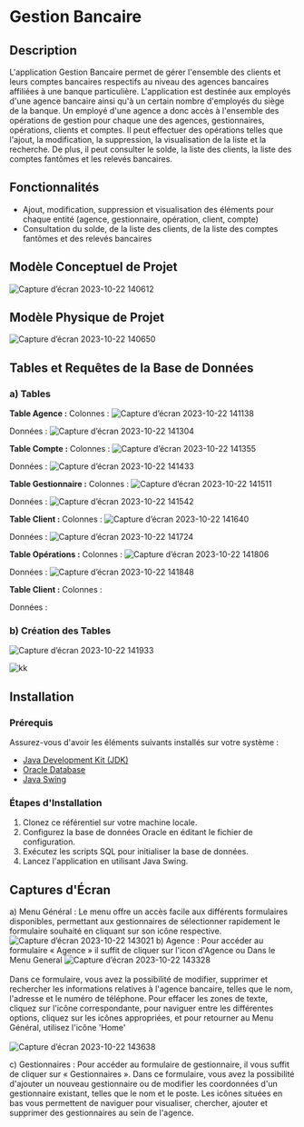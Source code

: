 # Gestion Bancaire

## Description

L'application Gestion Bancaire permet de gérer l'ensemble des clients et leurs comptes bancaires respectifs au niveau des agences bancaires affiliées à une banque particulière. L'application est destinée aux employés d'une agence bancaire ainsi qu'à un certain nombre d'employés du siège de la banque. Un employé d'une agence a donc accès à l'ensemble des opérations de gestion pour chaque une des agences, gestionnaires, opérations, clients et comptes. Il peut effectuer des opérations telles que l'ajout, la modification, la suppression, la visualisation de la liste et la recherche. De plus, il peut consulter le solde, la liste des clients, la liste des comptes fantômes et les relevés bancaires.

## Fonctionnalités

- Ajout, modification, suppression et visualisation des éléments pour chaque entité (agence, gestionnaire, opération, client, compte)
- Consultation du solde, de la liste des clients, de la liste des comptes fantômes et des relevés bancaires

## Modèle Conceptuel de Projet

![Capture d’écran 2023-10-22 140612](https://github.com/NaimaAYYACHE/Gestion-Bancaire/assets/105889744/22c106fd-45de-40ba-806f-390518f1660f)

## Modèle Physique de Projet

![Capture d’écran 2023-10-22 140650](https://github.com/NaimaAYYACHE/Gestion-Bancaire/assets/105889744/a1f7b5aa-94d8-4c34-ab37-d8a0b8832638)

## Tables et Requêtes de la Base de Données

### a) Tables

<b>Table Agence :</b>
  Colonnes :
  ![Capture d’écran 2023-10-22 141138](https://github.com/NaimaAYYACHE/Gestion-Bancaire/assets/105889744/303d7efe-bd8b-49fa-b96d-b44a9bd70739)

  Données :
  ![Capture d’écran 2023-10-22 141304](https://github.com/NaimaAYYACHE/Gestion-Bancaire/assets/105889744/3b085e2e-f8ed-4a8d-ad63-e96fb63fbea7)

  <b>Table Compte :</b>
  Colonnes :
  ![Capture d’écran 2023-10-22 141355](https://github.com/NaimaAYYACHE/Gestion-Bancaire/assets/105889744/de9e7005-76b5-456f-9b00-bfb8a5907f00)

  Données :
  ![Capture d’écran 2023-10-22 141433](https://github.com/NaimaAYYACHE/Gestion-Bancaire/assets/105889744/305a9f10-f4e3-4cee-b1cf-8c4f657a969e)

  <b>Table Gestionnaire :</b>
  Colonnes :
  ![Capture d’écran 2023-10-22 141511](https://github.com/NaimaAYYACHE/Gestion-Bancaire/assets/105889744/118cfffe-24ea-4e8b-9103-bb58e7fecea5)

  Données :
  ![Capture d’écran 2023-10-22 141542](https://github.com/NaimaAYYACHE/Gestion-Bancaire/assets/105889744/b5ea67a9-4566-4ccb-a4d6-029fffdbf403)

  <b>Table Client :</b>
  Colonnes :
  ![Capture d’écran 2023-10-22 141640](https://github.com/NaimaAYYACHE/Gestion-Bancaire/assets/105889744/3d6bb7fc-0e61-4056-98e5-1280ece13939)

  Données :
  ![Capture d’écran 2023-10-22 141724](https://github.com/NaimaAYYACHE/Gestion-Bancaire/assets/105889744/6df9c9bf-a2ca-49f3-98d8-3c0906718bf5)

  <b>Table Opérations :</b>
  Colonnes :
  ![Capture d’écran 2023-10-22 141806](https://github.com/NaimaAYYACHE/Gestion-Bancaire/assets/105889744/d41c3139-31c7-42d4-8062-a1307c64c074)

  Données :
   ![Capture d’écran 2023-10-22 141848](https://github.com/NaimaAYYACHE/Gestion-Bancaire/assets/105889744/e1aeb34b-ad1a-4e6f-9ee3-8f9c1a9beb6e)

  <b>Table Client :</b>
  Colonnes :
  
  Données :

### b) Création des Tables

![Capture d’écran 2023-10-22 141933](https://github.com/NaimaAYYACHE/Gestion-Bancaire/assets/105889744/6cbbcc50-ef9c-48a1-9f17-73c3b24ea396)

![kk](https://github.com/NaimaAYYACHE/Gestion-Bancaire/assets/105889744/b92eceb8-4831-4cab-8512-419f3b520144)

## Installation

### Prérequis

Assurez-vous d'avoir les éléments suivants installés sur votre système :

- [Java Development Kit (JDK)](https://www.oracle.com/java/technologies/javase-downloads.html)
- [Oracle Database](https://www.oracle.com/database/)
- [Java Swing](https://docs.oracle.com/javase/tutorial/uiswing/)

### Étapes d'Installation

1. Clonez ce référentiel sur votre machine locale.
2. Configurez la base de données Oracle en éditant le fichier de configuration.
3. Exécutez les scripts SQL pour initialiser la base de données.
4. Lancez l'application en utilisant Java Swing.


## Captures d'Écran

a) Menu Général :
Le menu offre un accès facile aux différents formulaires disponibles, permettant aux gestionnaires de sélectionner rapidement le formulaire souhaité en cliquant sur son icône respective.
![Capture d’écran 2023-10-22 143021](https://github.com/NaimaAYYACHE/Gestion-Bancaire/assets/105889744/9735d34d-2e35-4950-ad11-f6b49479bb1b)
b) Agence :
Pour accéder au formulaire « Agence » il suffit de cliquer sur l'icon d'Agence ou Dans le Menu General
![Capture d’écran 2023-10-22 143328](https://github.com/NaimaAYYACHE/Gestion-Bancaire/assets/105889744/62134b7e-668f-4346-8921-c951e5a68aa5)
<br><br>
Dans ce formulaire, vous avez la possibilité de modifier, supprimer et rechercher les informations relatives à l'agence bancaire, telles que le nom, l'adresse et le numéro de téléphone. Pour effacer les zones de texte, cliquez sur l'icône correspondante, pour naviguer entre les différentes options, cliquez sur les icônes appropriées, et pour retourner au Menu Général, utilisez l'icône 'Home'
<br><br>
![Capture d’écran 2023-10-22 143638](https://github.com/NaimaAYYACHE/Gestion-Bancaire/assets/105889744/cc6ef610-3385-4bc0-ab3c-c2fa3f83728b)

c) Gestionnaires :
Pour accéder au formulaire de gestionnaire, il vous suffit de cliquer sur « Gestionnaires ». Dans ce formulaire, vous avez la possibilité d'ajouter un nouveau gestionnaire ou de modifier les coordonnées d'un gestionnaire existant, telles que le nom et le poste. Les icônes situées en bas vous permettent de naviguer pour visualiser, chercher, ajouter et supprimer des gestionnaires au sein de l'agence.

